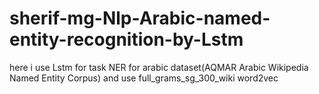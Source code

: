 # sherif-mg-Nlp-Arabic-named-entity-recognition-by-Lstm
here i use Lstm for task NER for arabic dataset(AQMAR Arabic Wikipedia Named Entity Corpus)
and use full_grams_sg_300_wiki word2vec
